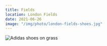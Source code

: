 ```yaml
---
title: Fields
location: London Fields
date: 2021-06-26
image: "/img/photo/london-fields-shoes.jpg"
---
```


![Adidas shoes on grass](/img/photo/london-fields-shoes.jpg)
